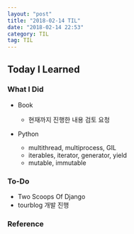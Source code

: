 ```yaml
---
layout: "post"
title: "2018-02-14 TIL"
date: "2018-02-14 22:53"
category: TIL
tag: TIL
---
```


## Today I Learned

### What I Did

- Book
  - 현재까지 진행한 내용 검토 요청

- Python
  - multithread, multiprocess, GIL
  - iterables, iterator, generator, yield
  - mutable, immutable


### To-Do

* Two Scoops Of Django
* tourblog 개발 진행

### Reference
